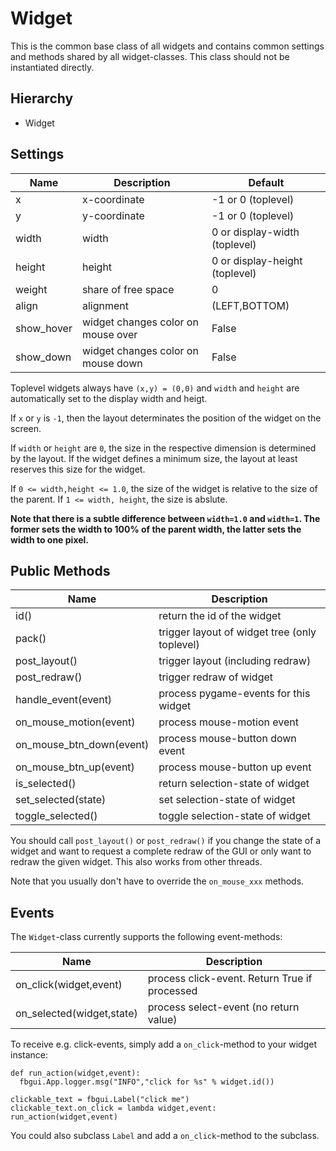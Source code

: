 Widget
======

This is the common base class of all widgets and contains common settings
and methods shared by all widget-classes. This class should not be
instantiated directly.


Hierarchy
---------

  - Widget


Settings
--------

| Name          | Description           | Default                         |
|---------------|-----------------------|---------------------------------|
| x             | x-coordinate          | -1 or 0 (toplevel)              |
| y             | y-coordinate          | -1 or 0 (toplevel)              |
| width         | width                 | 0 or display-width (toplevel)   |
| height        | height                | 0 or display-height (toplevel)  |
| weight        | share of free space   | 0                               |
| align         | alignment             | (LEFT,BOTTOM)                   |
| show_hover    | widget changes color on mouse over | False              |
| show_down     | widget changes color on mouse down | False              |

Toplevel widgets always have `(x,y) = (0,0)` and `width` and `height` are
automatically set to the display width and heigt.

If `x` or `y` is `-1`, then the layout determinates the position of the
widget on the screen.

If `width` or `height` are `0`, the size in the respective dimension
is determined by the layout. If the widget defines a minimum size, the
layout at least reserves this size for the widget.

If `0 <= width,height <= 1.0`, the size of the widget is relative to
the size of the parent. If `1 <= width, height`, the size is abslute.

**Note that there is a subtle difference between `width=1.0` and `width=1`.
The former sets the width to 100% of the parent width, the latter sets
the width to one pixel.**


Public Methods
--------------

| Name                       | Description                                      |
|----------------------------|--------------------------------------------------|
| id()                       | return the id of the widget                      |
| pack()                     | trigger layout of widget tree (only toplevel)    |
| post_layout()              | trigger layout (including redraw)                |
| post_redraw()              | trigger redraw of widget                         |
| handle_event(event)        | process pygame-events for this widget            |
| on_mouse_motion(event)     | process mouse-motion event                       |
| on_mouse_btn_down(event)   | process mouse-button down event                  |
| on_mouse_btn_up(event)     | process mouse-button up event                    |
| is_selected()              | return selection-state of widget                 |
| set_selected(state)        | set selection-state of widget                    |
| toggle_selected()          | toggle selection-state of widget                 |


You should call `post_layout()` or `post_redraw()` if you change the state of
a widget and want to request a complete redraw of the GUI or only want to
redraw the given widget. This also works from other threads.

Note that you usually don't have to override the `on_mouse_xxx` methods.


Events
------

The `Widget`-class currently supports the following event-methods:

| Name                      | Description                                       |
|---------------------------|---------------------------------------------------|
| on_click(widget,event)    | process click-event. Return True if processed     |
| on_selected(widget,state) | process select-event (no return value)            |

To receive e.g. click-events, simply add a `on_click`-method to your widget
instance:

    def run_action(widget,event):
      fbgui.App.logger.msg("INFO","click for %s" % widget.id())

    clickable_text = fbgui.Label("click me")
    clickable_text.on_click = lambda widget,event: run_action(widget,event)

You could also subclass `Label` and add a `on_click`-method to the subclass.
